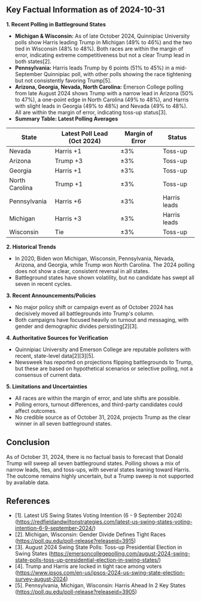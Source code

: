 ## Key Factual Information as of 2024-10-31

**1. Recent Polling in Battleground States**

- **Michigan & Wisconsin:** As of late October 2024, Quinnipiac University polls show Harris leading Trump in Michigan (49% to 46%) and the two tied in Wisconsin (48% to 48%). Both races are within the margin of error, indicating extreme competitiveness but not a clear Trump lead in both states[2].
- **Pennsylvania:** Harris leads Trump by 6 points (51% to 45%) in a mid-September Quinnipiac poll, with other polls showing the race tightening but not consistently favoring Trump[5].
- **Arizona, Georgia, Nevada, North Carolina:** Emerson College polling from late August 2024 shows Trump with a narrow lead in Arizona (50% to 47%), a one-point edge in North Carolina (49% to 48%), and Harris with slight leads in Georgia (49% to 48%) and Nevada (49% to 48%). All are within the margin of error, indicating toss-up status[3].
- **Summary Table: Latest Polling Averages**

| State         | Latest Poll Lead (Oct 2024) | Margin of Error | Status         |
|---------------|----------------------------|-----------------|---------------|
| Nevada        | Harris +1                   | ±3%             | Toss-up       |
| Arizona       | Trump +3                    | ±3%             | Toss-up       |
| Georgia       | Harris +1                   | ±3%             | Toss-up       |
| North Carolina| Trump +1                    | ±3%             | Toss-up       |
| Pennsylvania  | Harris +6                   | ±3%             | Harris leads  |
| Michigan      | Harris +3                   | ±3%             | Harris leads  |
| Wisconsin     | Tie                         | ±3%             | Toss-up       |

**2. Historical Trends**

- In 2020, Biden won Michigan, Wisconsin, Pennsylvania, Nevada, Arizona, and Georgia, while Trump won North Carolina. The 2024 polling does not show a clear, consistent reversal in all states.
- Battleground states have shown volatility, but no candidate has swept all seven in recent cycles.

**3. Recent Announcements/Policies**

- No major policy shift or campaign event as of October 2024 has decisively moved all battlegrounds into Trump's column.
- Both campaigns have focused heavily on turnout and messaging, with gender and demographic divides persisting[2][3].

**4. Authoritative Sources for Verification**

- Quinnipiac University and Emerson College are reputable pollsters with recent, state-level data[2][3][5].
- Newsweek has reported on projections flipping battlegrounds to Trump, but these are based on hypothetical scenarios or selective polling, not a consensus of current data.

**5. Limitations and Uncertainties**

- All races are within the margin of error, and late shifts are possible.
- Polling errors, turnout differences, and third-party candidates could affect outcomes.
- No credible source as of October 31, 2024, projects Trump as the clear winner in all seven battleground states.

## Conclusion

As of October 31, 2024, there is no factual basis to forecast that Donald Trump will sweep all seven battleground states. Polling shows a mix of narrow leads, ties, and toss-ups, with several states leaning toward Harris. The outcome remains highly uncertain, but a Trump sweep is not supported by available data.

## References

- [1]. Latest US Swing States Voting Intention (6 - 9 September 2024) (https://redfieldandwiltonstrategies.com/latest-us-swing-states-voting-intention-6-9-september-2024/)
- [2]. Michigan, Wisconsin: Gender Divide Defines Tight Races (https://poll.qu.edu/poll-release?releaseid=3915)
- [3]. August 2024 Swing State Polls: Toss-up Presidential Election in Swing States (https://emersoncollegepolling.com/august-2024-swing-state-polls-toss-up-presidential-election-in-swing-states/)
- [4]. Trump and Harris are locked in tight race among voters (https://www.ipsos.com/en-us/ipsos-2024-us-swing-state-election-survey-august-2024)
- [5]. Pennsylvania, Michigan, Wisconsin: Harris Ahead In 2 Key States (https://poll.qu.edu/poll-release?releaseid=3905)